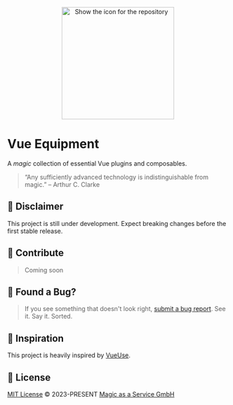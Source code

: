 <p align="center">
  <picture>
    <source width="256" media="(prefers-color-scheme: dark)" srcset="https://raw.githubusercontent.com/magicasaservice/vue-equipment/main/packages/public/logo-light.svg">
    <source width="256" media="(prefers-color-scheme: light)" srcset="https://raw.githubusercontent.com/magicasaservice/vue-equipment/main/packages/public/logo-dark.svg">
    <img width="256" alt="Show the icon for the repository" src="https://raw.githubusercontent.com/magicasaservice/vue-equipment/main/packages/public/favicon.svg">
  </picture>
</p>

# Vue Equipment

A _magic_ collection of essential Vue plugins and composables.

> “Any sufficiently advanced technology is indistinguishable from magic.”
> – Arthur C. Clarke

## 🚧 Disclaimer

This project is still under development. Expect breaking changes before the first stable release.

## 🧱 Contribute

> Coming soon

## 🐛 Found a Bug?

> If you see something that doesn't look right, [submit a bug report](https://github.com/magicasaservice/vue-equipment/issues/new?assignees=&labels=bug%2Cpending+triage&template=bug_report.yml). See it. Say it. Sorted.

## 🤝 Inspiration

This project is heavily inspired by [VueUse](https://vueuse.org).

## 📄 License

[MIT License](https://github.com/magicasaservice/vue-equipment/blob/main/LICENSE) © 2023-PRESENT [Magic as a Service GmbH](https://github.com/magicasaservice)

